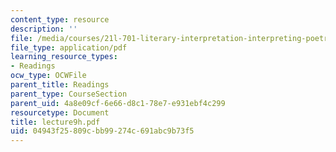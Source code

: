 ```yaml
---
content_type: resource
description: ''
file: /media/courses/21l-701-literary-interpretation-interpreting-poetry-fall-2003/04943f25809cbb99274c691abc9b73f5_lecture9h.pdf
file_type: application/pdf
learning_resource_types:
- Readings
ocw_type: OCWFile
parent_title: Readings
parent_type: CourseSection
parent_uid: 4a8e09cf-6e66-d8c1-78e7-e931ebf4c299
resourcetype: Document
title: lecture9h.pdf
uid: 04943f25-809c-bb99-274c-691abc9b73f5
---
```

